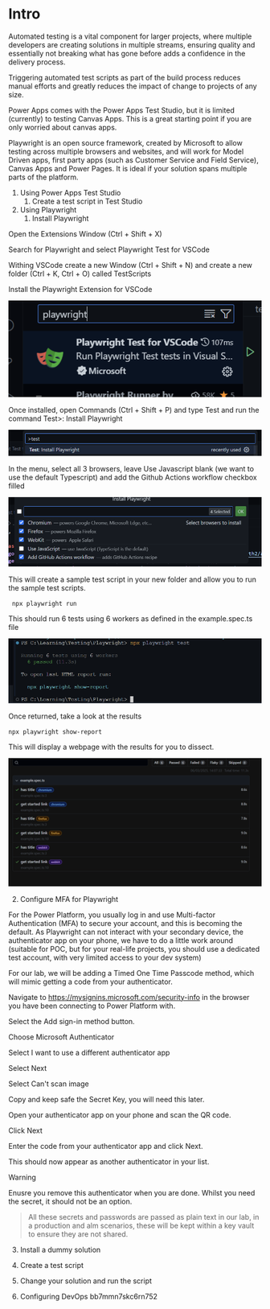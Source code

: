 # Intro

Automated testing is a vital component for larger projects, where multiple developers are creating solutions in multiple streams, ensuring quality and essentially not breaking what has gone before adds a confidence in the delivery process.

Triggering automated test scripts as part of the build process reduces manual efforts and greatly reduces the impact of change to projects of any size.

Power Apps comes with the Power Apps Test Studio, but it is limited (currently) to testing Canvas Apps. This is a great starting point if you are only worried about canvas apps.

Playwright is an open source framework, created by Microsoft to allow testing across multiple browsers and websites, and will work for Model Driven apps, first party apps (such as Customer Service and Field Service), Canvas Apps and Power Pages. It is ideal if your solution spans multiple parts of the platform.

1. Using Power Apps Test Studio
    1. Create a test script in Test Studio
2. Using Playwright
   1. Install Playwright

Open the Extensions Window (Ctrl + Shift + X)

Search for Playwright and select Playwright Test for VSCode

 Withing VSCode create a new Window (Ctrl + Shift + N) and create a new folder (Ctrl + K, Ctrl + O) called TestScripts

 Install the Playwright Extension for VSCode

 ![alt text](image.png)

 Once installed, open Commands (Ctrl + Shift + P) and type Test and run the command Test>: Install Playwright

 ![alt text](image-1.png)

In the menu, select all 3 browsers, leave Use Javascript blank (we want to use the default Typescript) and add the Github Actions workflow checkbox filled

![alt text](image-2.png)

This will create a sample test script in your new folder and allow you to run the sample test scripts.

````npm
 npx playwright run
 ````

 This should run 6 tests using 6 workers as defined in the example.spec.ts file

 ![alt text](image-3.png)

 Once returned, take a look at the results

 ```npx
 npx playwright show-report
 ```

 This will display a webpage with the results for you to dissect.

 ![alt text](image-4.png)

   2. Configure MFA for Playwright

For the Power Platform, you usually log in and use Multi-factor Authentication (MFA) to secure your account, and this is becoming the default. As Playwright can not interact with your secondary device, the authenticator app on your phone, we have to do a little work around (suitable for POC, but for your real-life projects, you should use a dedicated test account, with very limited access to your dev system)

For our lab, we will be adding a Timed One Time Passcode method, which will mimic getting a code from your authenticator. 

Navigate to https://mysignins.microsoft.com/security-info in the browser you have been connecting to Power Platform with.

Select the Add sign-in method button.

Choose Microsoft Authenticator

Select I want to use a different authenticator app

Select Next

Select Can't scan image

Copy and keep safe the Secret Key, you will need this later.

Open your authenticator app on your phone and scan the QR code.

Click Next

Enter the code from your authenticator app and click Next.

This should now appear as another authenticator in your list.

> [!WARNING]
> Enusre you remove this authenticator when you are done. Whilst you need the secret, it should not be an option.

> All these secrets and passwords are passed as plain text in our lab, in a production and alm scenarios, these will be kept within a key vault to ensure they are not shared.



   3. Install a dummy solution 
   4. Create a test script
   5. Change your solution and run the script


3. Configuring DevOps
bb7mmn7skc6rn752